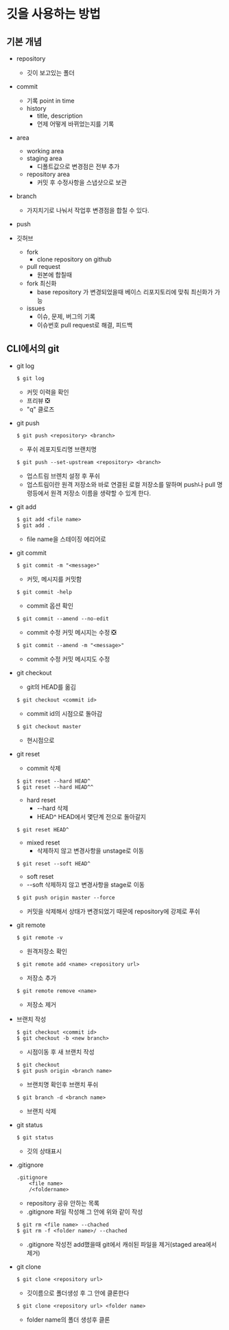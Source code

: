 # 깃을 사용하는 방법

## 기본 개념

- repository
    - 깃이 보고있는 폴더   

- commit
    - 기록 point in time   
    - history
        - title, description
        - 언제 어떻게 바뀌었는지를 기록   

- area
    - working area
    - staging area
        - 디폴트값으로 변경점은 전부 추가
    - repository area
        - 커밋 후 수정사항을 스냅샷으로 보관   

- branch
    - 가지치기로 나눠서 작업후 변경점을 합칠 수 있다.   

- push

- 깃허브
    - fork
        - clone repository on github
    - pull request
        - 원본에 합칠때
    - fork 최신화
        - base repository 가 변경되었을때 베이스 리포지토리에 맞춰 최신화가 가능
    - issues
        - 이슈, 문제, 버그의 기록 
        - 이슈번호 pull request로 해결, 피드백   

## CLI에서의 git

- git log   
    ```
    $ git log
    ```
    - 커밋 이력을 확인
    - 프리뷰 ❎ 
    - "q" 클로즈   


- git push
    ```
    $ git push <repository> <branch>
    ```
    - 푸쉬 레포지토리명 브랜치명
    ```
    $ git push --set-upstream <repository> <branch>
    ```
    - 업스트림 브렌치 설정 후 푸쉬
    - 업스트림이란 원격 저장소와 바로 연결된 로컬 저장소를 말하며 push나 pull 명령등에서 원격 저장소 이름을 생략할 수 있게 한다.

- git add
    ```
    $ git add <file name>
    $ git add .
    ```
    - file name을 스테이징 에리어로      

- git commit
    ```
    $ git commit -m "<message>"
    ```
    - 커밋, 메시지를 커밋함
    ```
    $ git commit -help
    ```
    - commit 옵션 확인
    ```
    $ git commit --amend --no-edit
    ```
    - commit 수정 커밋 메시지는 수정 ❎
    ```
    $ git commit --amend -m "<message>"
    ```
    - commit 수정 커밋 메시지도 수정

- git checkout
    - git의 HEAD를 옮김
    ```
    $ git checkout <commit id>
    ```
    - commit id의 시점으로 돌아감
    ```
    $ git checkout master
    ```
    - 현시점으로   

- git reset
    - commit 삭제
    ```
    $ git reset --hard HEAD^
    $ git reset --hard HEAD^^
    ```
    - hard reset
        - --hard 삭제
        - HEAD^ HEAD에서 몇단계 전으로 돌아갈지
    ```
    $ git reset HEAD^
    ```
    - mixed reset
        - 삭제하지 않고 변경사항을 unstage로 이동
    ```
    $ git reset --soft HEAD^
    ```
    - soft reset
    - --soft 삭제하지 않고 변경사항을 stage로 이동   
    ```
    $ git push origin master --force
    ```
    - 커밋을 삭제해서 상태가 변경되었기 때문에 repository에 강제로 푸쉬   

- git remote
    ```
    $ git remote -v
    ```
    - 원격저장소 확인
    ```
    $ git remote add <name> <repository url>
    ```
    - 저장소 추가
    ```
    $ git remote remove <name>
    ```
    - 저장소 제거


- 브랜치 작성
    ```
    $ git checkout <commit id>
    $ git checkout -b <new branch>
    ```
    - 시점이동 후 새 브랜치 작성
    ```
    $ git checkout
    $ git push origin <branch name>
    ```
    - 브랜치명 확인후 브랜치 푸쉬
    ```
    $ git branch -d <branch name>
    ```
    - 브랜치 삭제   

- git status
    ```
    $ git status
    ```
    - 깃의 상태표시

- .gitignore
    ```
    .gitignore
        <file name>
        /<foldername>
    ```
    - repository 공유 안하는 목록
    - .gitignore 파일 작성해 그 안에 위와 같이 작성
    ```
    $ git rm <file name> --chached
    $ git rm -f <folder name>/ --chached
    ```
    - .gitignore 작성전 add했을때 git에서 캐쉬된 파일을 제거(staged area에서 제거)   

- git clone
    ```
    $ git clone <repository url>
    ```
    - 깃이름으로 폴더생성 후 그 안에 클론한다
    ```
    $ git clone <repository url> <folder name>
    ```
    - folder name의 폴더 생성후 클론